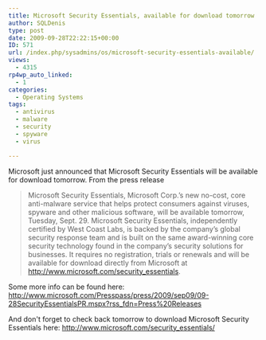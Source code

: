 ```yaml
---
title: Microsoft Security Essentials, available for download tomorrow
author: SQLDenis
type: post
date: 2009-09-28T22:22:15+00:00
ID: 571
url: /index.php/sysadmins/os/microsoft-security-essentials-available/
views:
  - 4315
rp4wp_auto_linked:
  - 1
categories:
  - Operating Systems
tags:
  - antivirus
  - malware
  - security
  - spyware
  - virus

---
```

Microsoft just announced that Microsoft Security Essentials will be available for download tomorrow. From the press release

> Microsoft Security Essentials, Microsoft Corp.’s new no-cost, core anti-malware service that helps protect consumers against viruses, spyware and other malicious software, will be available tomorrow, Tuesday, Sept. 29. Microsoft Security Essentials, independently certified by West Coast Labs, is backed by the company’s global security response team and is built on the same award-winning core security technology found in the company’s security solutions for businesses. It requires no registration, trials or renewals and will be available for download directly from Microsoft at http://www.microsoft.com/security_essentials.

Some more info can be found here: http://www.microsoft.com/Presspass/press/2009/sep09/09-28SecurityEssentialsPR.mspx?rss_fdn=Press%20Releases

And don't forget to check back tomorrow to download Microsoft Security Essentials here: http://www.microsoft.com/security_essentials/